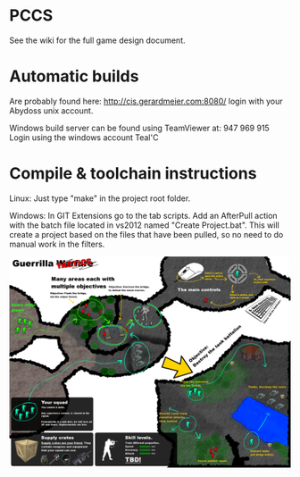 PCCS
====

See the wiki for the full game design document.

Automatic builds
====
Are probably found here: http://cis.gerardmeier.com:8080/ login with your Abydoss unix account.  
  
Windows build server can be found using TeamViewer at: 947 969 915  
Login using the windows account Teal'C

Compile & toolchain instructions
====
Linux: Just type "make" in the project root folder.  
  
Windows: In GIT Extensions go to the tab scripts. Add an AfterPull action with the batch file located in vs2012 named "Create Project.bat".
This will create a project based on the files that have been pulled, so no need to do manual work in the filters.


![logo](https://github.com/Gerjo/PCCS/blob/master/game/artwork/exports/one_page_game_design.png?raw=true)